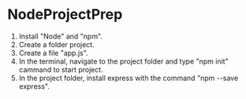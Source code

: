 # NodeProjectPrep

1. Install "Node" and "npm".
2. Create a folder project.
3. Create a file "app.js".
4. In the terminal, navigate to the project folder and type "npm init" cammand to start project.
5. In the project folder, install express with the command "npm --save express". 
